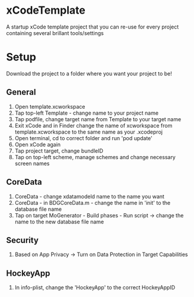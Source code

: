 # xCodeTemplate
A startup xCode template project that you can re-use for every project containing several brillant tools/settings

# Setup
Download the project to a folder where you want your project to be!

## General
1. Open template.xcworkspace
2. Tap top-left Template - change name to your project name
3. Tap podfile, change target name from Template to your target name
4. Exit xCode and in Finder change the name of xcworkspace from template.xcworkspace to the same name as your .xcodeproj
5. Open terminal, cd to correct folder and run 'pod update'
6. Open xCode again
7. Tap project target, change bundleID
8. Tap on top-left scheme, manage schemes and change necessary screen names

## CoreData
1. CoreData - change xdatamodeld name to the name you want
2. CoreData - in BDGCoreData.m - change the name in 'init' to the database file name
3. Tap on target MoGenerator - Build phases - Run script -> change the name to the new database file name

## Security
1. Based on App Privacy -> Turn on Data Protection in Target Capabilities

## HockeyApp
1. In info-plist, change the 'HockeyApp' to the correct HockeyAppID